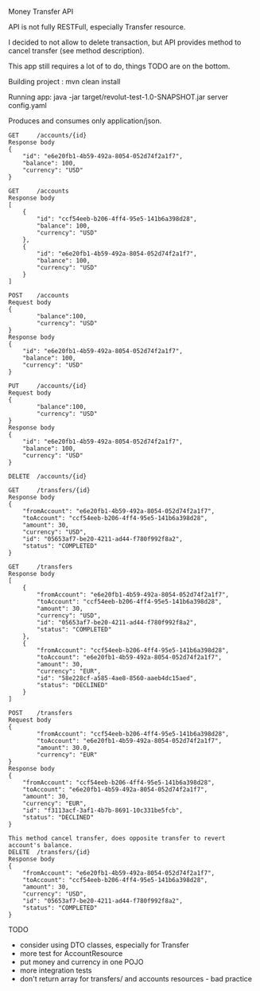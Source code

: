 
Money Transfer API

API is not fully RESTFull, especially Transfer resource.

I decided to not allow to delete transaction, but API provides method to cancel transfer (see method description).

This app still requires a lot of to do, things TODO are on the bottom.

Building project : mvn clean install

Running app: java -jar target/revolut-test-1.0-SNAPSHOT.jar server config.yaml

Produces and consumes only application/json.

    GET     /accounts/{id}
    Response body
    {
        "id": "e6e20fb1-4b59-492a-8054-052d74f2a1f7",
        "balance": 100,
        "currency": "USD"
    }
    
    GET     /accounts
    Response body
    [
        {
            "id": "ccf54eeb-b206-4ff4-95e5-141b6a398d28",
            "balance": 100,
            "currency": "USD"
        },
        {
            "id": "e6e20fb1-4b59-492a-8054-052d74f2a1f7",
            "balance": 100,
            "currency": "USD"
        }
    ]
    
    POST    /accounts
    Request body
    {
            "balance":100,
            "currency": "USD"
    }
    Response body
    {
        "id": "e6e20fb1-4b59-492a-8054-052d74f2a1f7",
        "balance": 100,
        "currency": "USD"
    }    
    
    PUT     /accounts/{id}
    Request body
    {
            "balance":100,
            "currency": "USD"
    }
    Response body
    {
        "id": "e6e20fb1-4b59-492a-8054-052d74f2a1f7",
        "balance": 100,
        "currency": "USD"
    }
        
    DELETE  /accounts/{id}
  
    GET     /transfers/{id}
    Response body
    {
        "fromAccount": "e6e20fb1-4b59-492a-8054-052d74f2a1f7",
        "toAccount": "ccf54eeb-b206-4ff4-95e5-141b6a398d28",
        "amount": 30,
        "currency": "USD",
        "id": "05653af7-be20-4211-ad44-f780f992f8a2",
        "status": "COMPLETED"
    }
    
    GET     /transfers
    Response body
    [
        {
            "fromAccount": "e6e20fb1-4b59-492a-8054-052d74f2a1f7",
            "toAccount": "ccf54eeb-b206-4ff4-95e5-141b6a398d28",
            "amount": 30,
            "currency": "USD",
            "id": "05653af7-be20-4211-ad44-f780f992f8a2",
            "status": "COMPLETED"
        },
        {
            "fromAccount": "ccf54eeb-b206-4ff4-95e5-141b6a398d28",
            "toAccount": "e6e20fb1-4b59-492a-8054-052d74f2a1f7",
            "amount": 30,
            "currency": "EUR",
            "id": "58e228cf-a585-4ae8-8560-aaeb4dc15aed",
            "status": "DECLINED"
        }
    ]
    
    POST    /transfers
    Request body
    {
            "fromAccount": "ccf54eeb-b206-4ff4-95e5-141b6a398d28",
            "toAccount": "e6e20fb1-4b59-492a-8054-052d74f2a1f7",
            "amount": 30.0,
            "currency": "EUR"
    }
    Response body
    {
        "fromAccount": "ccf54eeb-b206-4ff4-95e5-141b6a398d28",
        "toAccount": "e6e20fb1-4b59-492a-8054-052d74f2a1f7",
        "amount": 30,
        "currency": "EUR",
        "id": "f3113acf-3af1-4b7b-8691-10c331be5fcb",
        "status": "DECLINED"
    }
    
    This method cancel transfer, does opposite transfer to revert account's balance.
    DELETE  /transfers/{id}
    Response body
    {
        "fromAccount": "e6e20fb1-4b59-492a-8054-052d74f2a1f7",
        "toAccount": "ccf54eeb-b206-4ff4-95e5-141b6a398d28",
        "amount": 30,
        "currency": "USD",
        "id": "05653af7-be20-4211-ad44-f780f992f8a2",
        "status": "COMPLETED"
    }



TODO
 - consider using DTO classes, especially for Transfer 
 - more test for AccountResource
 - put money and currency in one POJO
 - more integration tests
 - don't return array for transfers/ and accounts resources - bad practice
